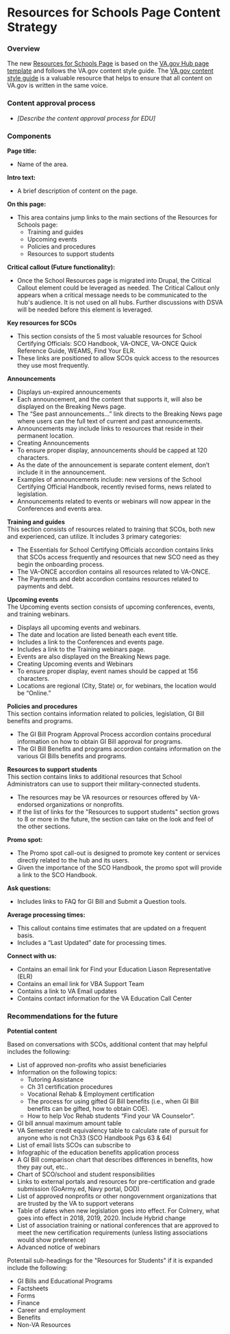 # Resources for Schools Page Content Strategy


### Overview

The new [Resources for Schools Page](http://www.va.gov/school-administrators) is based on the [VA.gov Hub page template](https://app.moqups.com/Rnc4BDEKrA/view/page/a8b9b0da7) and follows the VA.gov content style guide.  The [VA.gov content style guide](https://design.va.gov/content-style-guide/) is a valuable resource that helps to ensure that all content on VA.gov is written in the same voice.  

### Content approval process
- _[Describe the content approval process for EDU]_ 

### Components

**Page title:**
- Name of the area.   

**Intro text:**  
- A brief description of content on the page.

**On this page:**  
- This area contains jump links to the main sections of the Resources for Schools page: 
  - Training and guides
  - Upcoming events
  - Policies and procedures
  - Resources to support students

**Critical callout (Future functionality):**  
- Once the School Resources page is migrated into Drupal, the Critical Callout element could be leveraged as needed. The Critical Callout only appears when a critical message needs to be communicated to the hub's audience. It is not used on all hubs. Further discussions with DSVA will be needed before this element is leveraged.

**Key resources for SCOs**
-	This section consists of the 5 most valuable resources for School Certifying Officials: SCO Handbook, VA-ONCE, VA-ONCE Quick Reference Guide, WEAMS, Find Your ELR.
-	These links are positioned to allow SCOs quick access to the resources they use most frequently.  


**Announcements**  
- Displays un-expired announcements  
- 	Each announcement, and the content that supports it, will also be displayed on the Breaking News page.
- 	The “See past announcements…” link directs to the Breaking News page where users can the full text of current and past announcements.
- 	Announcements may include links to resources that reside in their permanent location.
- 	Creating Announcements
  - To ensure proper display, announcements should be capped at 120 characters.
  - As the date of the announcement is separate content element, don’t include it in the announcement.
  - Examples of announcements include: new versions of the School Certifying Official Handbook, recently revised forms, news related to legislation.
  - Announcements related to events or webinars will now appear in the Conferences and events area.



**Training and guides**  
This section consists of resources related to training that SCOs, both new and experienced, can utilize. It includes 3 primary categories:
- 	The Essentials for School Certifying Officials accordion contains links that SCOs access frequently and resources that new SCO need as they begin the onboarding process.
- The VA-ONCE accordion contains all resources related to VA-ONCE.
-	The Payments and debt accordion contains resources related to payments and debt.

**Upcoming events**  
The Upcoming events section consists of upcoming conferences, events, and training webinars.
-	Displays all upcoming events and webinars.
-	The date and location are listed beneath each event title.
-	Includes a link to the Conferences and events page.
-	Includes a link to the Training webinars page.
-	Events are also displayed on the Breaking News page.
-	Creating Upcoming events and Webinars
  -	To ensure proper display, event names should be capped at 156 characters.
  -	Locations are regional (City, State) or, for webinars, the location  would be “Online.”



**Policies and procedures**  
This section contains information related to policies, legislation, GI Bill benefits and programs.
-	The GI Bill Program Approval Process accordion contains procedural information on how to obtain GI Bill approval for programs.
-	The GI Bill Benefits and programs accordion contains information on the various GI Bills benefits and programs.

**Resources to support students**  
This section contains links to additional resources that School Administrators can use to support their military-connected students.
-	The resources may be VA resources or resources offered by VA-endorsed organizations or nonprofits.
-	If the list of links for the "Resources to support students" section grows to 8 or more in the future, the section can take on the look and feel of the other sections.


**Promo spot:**  
- The Promo spot call-out is designed to promote key content or services directly related to the hub and its users.  
- Given the importance of the SCO Handbook, the promo spot will provide a link to the SCO Handbook.

**Ask questions:**
- Includes links to FAQ for GI Bill and Submit a Question tools.

**Average processing times:**
- This callout contains time estimates that are updated on a frequent basis.  
-	Includes a “Last Updated” date for processing times.

**Connect with us:**
- Contains an email link for Find your Education Liason Representative (ELR)
- Contains an email link for VBA Support Team
- Contains a link to VA Email updates
- Contains contact information for the VA Education Call Center

### Recommendations for the future

**Potential content**

Based on conversations with SCOs, additional content that may helpful includes the following:
- List of approved non-profits who assist beneficiaries
- Information on the following topics:
  -	Tutoring Assistance
  -	Ch 31 certification procedures
  -	Vocational Rehab & Employment certification
  -	The process for using gifted GI Bill benefits (i.e., when GI Bill benefits can be gifted, how to obtain COE).
  -	How to help Voc Rehab students “Find your VA Counselor”.
- GI bill annual maximum amount table
- VA Semester credit equivalency table to calculate rate of pursuit for anyone who is not Ch33 (SCO Handbook Pgs 63 & 64)
- List of email lists SCOs can subscribe to 
- Infographic of the education benefits application process
- A GI Bill comparison chart that describes differences in benefits,  how they pay out, etc.. 
- Chart of SCO/school and student responsibilities
- Links to external portals and resources for pre-certification and grade submission (GoArmy.ed, Navy portal, DOD)
- List of approved nonprofits or other nongovernment organizations that are trusted by the VA to support veterans
- Table of dates when new legislation goes into effect. For Colmery, what goes into effect in 2018, 2019, 2020. Include Hybrid change
- List of association training or national conferences that are approved to meet the new certification requirements (unless listing associations would show preference)
- Advanced notice of webinars

Potentail sub-headings for the "Resources for Students" if it is expanded include the following:
- GI Bills and Educational Programs
- Factsheets
- Forms 
- Finance
- Career and employment
- Benefits
- Non-VA Resources
